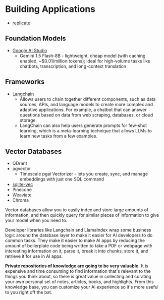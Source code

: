# Building Applications

- [replicate](https://replicate.com/)

## Foundation Models

- [Google AI Studio](https://ai.google.dev/aistudio)
  - Gemini 1.5 Flash-8B - lightweight, cheap model (with caching enabled, ~$0.01/million tokens); ideal for high-volume tasks like chatbots, transcription, and long-context translation

## Frameworks

- [Langchain](https://github.com/langchain-ai/langchain)
  - Allows users to chain together different components, such as data sources, APIs, and language models to create more complex and adaptive applications. For example, a chatbot that can answer questions based on data from web scraping, databases, or cloud storage.
  - LangChain can also help users generate prompts for few-shot learning, which is a meta-learning technique that allows LLMs to learn new tasks from a few examples.

## Vector Databases

- QDrant
- pgvector
  - Timescale pgai Vectorizer - lets you create, sync, and manage embeddings with just one SQL command
- [sqlite-vec](https://github.com/asg017/sqlite-vec)
- Pinecone
- Weaviate
- Chroma

Vector databases allow you to easily index and store large amounts of information, and then quickly query for similar pieces of information to give your model when you need to.

Developer libraries like Langchain and LlamaIndex wrap some business logic around the database layer to make it easier for AI developers to do common tasks. They make it easier to make AI apps by reducing the amount of boilerplate code being written to take a PDF or webpage with interesting information on it, parse it, break it into chunks, store it, and retrieve it for use in AI apps.

**Private repositories of knowledge are going to be very valuable.** It is expensive and time consuming to find information that's relevant to the things you think about, so there is great value in collecting and curating your own personal set of notes, articles, books, and highlights. From this knowledge base, you can customize your AI experience so it's more useful to you right off the bat.
